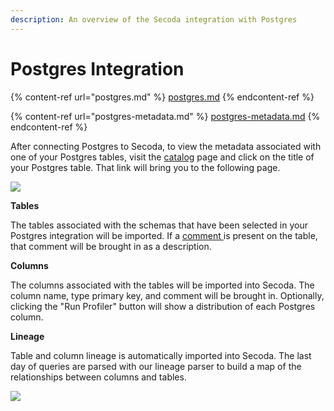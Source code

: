 ```yaml
---
description: An overview of the Secoda integration with Postgres
---
```


# Postgres Integration

{% content-ref url="postgres.md" %}
[postgres.md](postgres.md)
{% endcontent-ref %}

{% content-ref url="postgres-metadata.md" %}
[postgres-metadata.md](postgres-metadata.md)
{% endcontent-ref %}

After connecting Postgres to Secoda, to view the metadata associated with one of your Postgres tables, visit the [catalog](https://app.secoda.co/catalog) page and click on the title of your Postgres table. That link will bring you to the following page.

![](<https://secoda-public-media-assets.s3.amazonaws.com/image%20(2)%20(2)%20(1).png>)

**Tables**

The tables associated with the schemas that have been selected in your Postgres integration will be imported. If a [comment ](https://docs.snowflake.com/en/sql-reference/sql/comment.html)is present on the table, that comment will be brought in as a description.

**Columns**

The columns associated with the tables will be imported into Secoda. The column name, type primary key, and comment will be brought in. Optionally, clicking the "Run Profiler" button will show a distribution of each Postgres column.

**Lineage**

Table and column lineage is automatically imported into Secoda. The last day of queries are parsed with our lineage parser to build a map of the relationships between columns and tables.

![](<https://secoda-public-media-assets.s3.amazonaws.com/image%20(9)%20(1)%20(1).png>)
